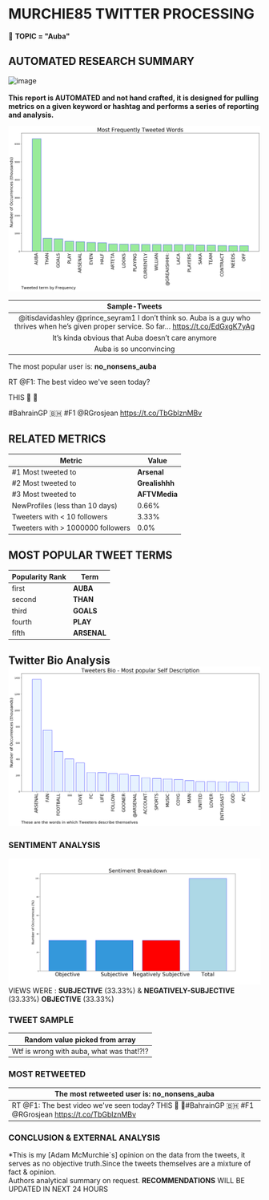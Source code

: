 # MURCHIE85 TWITTER PROCESSING 
&#x1F34E; **TOPIC = "Auba"**

## AUTOMATED RESEARCH SUMMARY

![image](https://marketingplatform.google.com/about/static/images/gmp/analytics-smb-benefit.jpg)
<br></br>
<b> This report is AUTOMATED and not hand crafted, it is designed for pulling metrics on a given keyword or hashtag and performs a series of reporting and analysis.</b>



![image](TWEETS.png)



|                **Sample-Tweets**        |
| :-------------: |
| @itisdavidashley @prince_seyram1 I don’t think so. Auba is a guy who thrives when he’s given proper service. So far… https://t.co/EdGxgK7yAg |
| It’s kinda obvious that Auba doesn’t care anymore |
| Auba is so unconvincing |

The most popular user is: **no_nonsens_auba**
<div class="alert alert-block alert-danger"> RT @F1: The best video we've seen today? 

THIS 🙂 👊

#BahrainGP 🇧🇭 #F1 @RGrosjean https://t.co/TbGblznMBv</div>

## RELATED METRICS<br>
| Metric | Value |
| ------------- | ------------- |
| #1 Most tweeted to  | **Arsenal** |
| #2 Most tweeted to  | **GreaIishhh** |
| #3 Most tweeted to  | **AFTVMedia** |
| NewProfiles (less than 10 days) | 0.66%  |
| Tweeters with < 10 followers  | 3.33%|
| Tweeters with > 1000000 followers  | 0.0%  |



## MOST POPULAR TWEET TERMS 


| Popularity Rank  | Term |
| ------------- | ------------- |
| first  | **AUBA**  |
| second  | **THAN**  |
| third  | **GOALS** |
| fourth  | **PLAY**  |
| fifth  | **ARSENAL**  |


## Twitter Bio Analysis![image](BIO.png)
### SENTIMENT ANALYSIS
![image](sentiment.png)
VIEWS WERE : **SUBJECTIVE**  (33.33%) & **NEGATIVELY-SUBJECTIVE** (33.33%) **OBJECTIVE** (33.33%)

### TWEET SAMPLE 
| Random value picked from array |
| ------------- |
|Wtf is wrong with auba, what was that!?!? |

### MOST RETWEETED 

| The most retweeted user is: **no_nonsens_auba**  |
| ------------- |
| RT @F1: The best video we've seen today? THIS 🙂 👊#BahrainGP 🇧🇭 #F1 @RGrosjean https://t.co/TbGblznMBv |

### CONCLUSION & EXTERNAL ANALYSIS

*This is my [Adam McMurchie`s] opinion on the data from the tweets, it serves as no objective truth.Since the tweets themselves are a mixture of fact & opinion.<br>
Authors analytical summary on request.
**RECOMMENDATIONS** WILL BE UPDATED IN NEXT  24 HOURS <br>